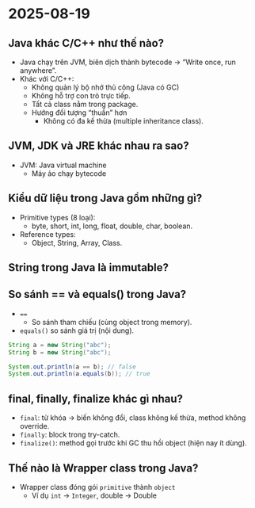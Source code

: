 # 2025-08-19

## Java khác C/C++ như thế nào?

- Java chạy trên JVM, biên dịch thành bytecode → “Write once, run anywhere”.
- Khác với C/C++:
  - Không quản lý bộ nhớ thủ công (Java có GC)
  - Không hỗ trợ con trỏ trực tiếp.
  - Tất cả class nằm trong package.
  - Hướng đối tượng “thuần” hơn
    - Không có đa kế thừa (multiple inheritance class).

## JVM, JDK và JRE khác nhau ra sao?

- JVM: Java virtual machine
  - Máy ảo chạy bytecode

## Kiểu dữ liệu trong Java gồm những gì?

- Primitive types (8 loại):
  - byte, short, int, long, float, double, char, boolean.
- Reference types:
  - Object, String, Array, Class.

## String trong Java là immutable?

## So sánh == và equals() trong Java?

- `==`
  - So sánh tham chiếu (cùng object trong memory).
- `equals()` so sánh giá trị (nội dung).

```java
String a = new String("abc");
String b = new String("abc");

System.out.println(a == b); // false
System.out.println(a.equals(b)); // true
```

## final, finally, finalize khác gì nhau?

- `final`: từ khóa → biến không đổi, class không kế thừa, method không override.
- `finally`: block trong try-catch.
- `finalize()`: method gọi trước khi GC thu hồi object (hiện nay ít dùng).

## Thế nào là Wrapper class trong Java?

- Wrapper class đóng gói `primitive` thành `object`
  - Ví dụ `int` -> `Integer`, double -> Double
